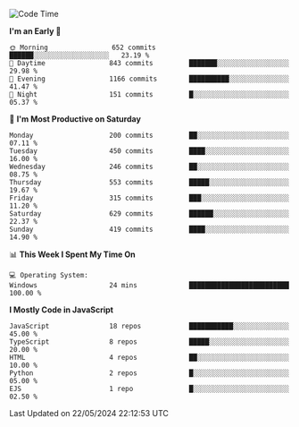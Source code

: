 <!--START_SECTION:waka-->
![Code Time](http://img.shields.io/badge/Code%20Time-3%2C226%20hrs%2058%20mins-blue)

**I'm an Early 🐤** 

```text
🌞 Morning                652 commits         ██████░░░░░░░░░░░░░░░░░░░   23.19 % 
🌆 Daytime                843 commits         ███████░░░░░░░░░░░░░░░░░░   29.98 % 
🌃 Evening                1166 commits        ██████████░░░░░░░░░░░░░░░   41.47 % 
🌙 Night                  151 commits         █░░░░░░░░░░░░░░░░░░░░░░░░   05.37 % 
```
📅 **I'm Most Productive on Saturday** 

```text
Monday                   200 commits         ██░░░░░░░░░░░░░░░░░░░░░░░   07.11 % 
Tuesday                  450 commits         ████░░░░░░░░░░░░░░░░░░░░░   16.00 % 
Wednesday                246 commits         ██░░░░░░░░░░░░░░░░░░░░░░░   08.75 % 
Thursday                 553 commits         █████░░░░░░░░░░░░░░░░░░░░   19.67 % 
Friday                   315 commits         ███░░░░░░░░░░░░░░░░░░░░░░   11.20 % 
Saturday                 629 commits         ██████░░░░░░░░░░░░░░░░░░░   22.37 % 
Sunday                   419 commits         ████░░░░░░░░░░░░░░░░░░░░░   14.90 % 
```


📊 **This Week I Spent My Time On** 

```text
💻 Operating System: 
Windows                  24 mins             █████████████████████████   100.00 % 
```

**I Mostly Code in JavaScript** 

```text
JavaScript               18 repos            ███████████░░░░░░░░░░░░░░   45.00 % 
TypeScript               8 repos             █████░░░░░░░░░░░░░░░░░░░░   20.00 % 
HTML                     4 repos             ██░░░░░░░░░░░░░░░░░░░░░░░   10.00 % 
Python                   2 repos             █░░░░░░░░░░░░░░░░░░░░░░░░   05.00 % 
EJS                      1 repo              █░░░░░░░░░░░░░░░░░░░░░░░░   02.50 % 
```




 Last Updated on 22/05/2024 22:12:53 UTC
<!--END_SECTION:waka-->

<!--
**likaiqiang/likaiqiang** is a ✨ _special_ ✨ repository because its `README.md` (this file) appears on your GitHub profile.

Here are some ideas to get you started:

- 🔭 I’m currently working on ...
- 🌱 I’m currently learning ...
- 👯 I’m looking to collaborate on ...
- 🤔 I’m looking for help with ...
- 💬 Ask me about ...
- 📫 How to reach me: ...
- 😄 Pronouns: ...
- ⚡ Fun fact: ...
-->
